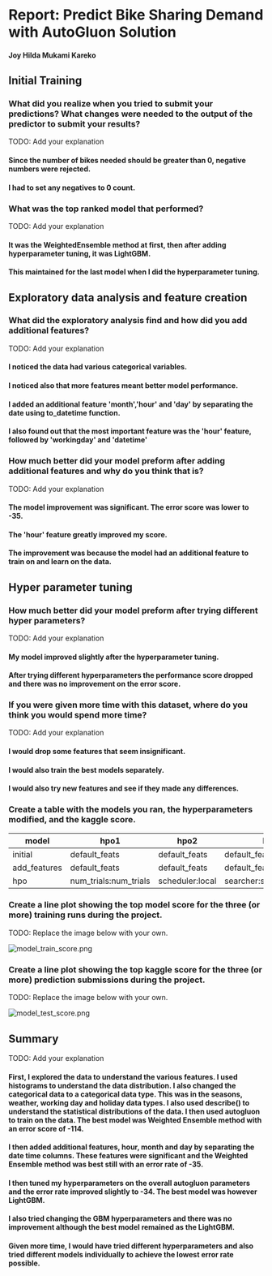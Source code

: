# Report: Predict Bike Sharing Demand with AutoGluon Solution
#### Joy Hilda Mukami Kareko

## Initial Training
### What did you realize when you tried to submit your predictions? What changes were needed to the output of the predictor to submit your results?
TODO: Add your explanation

#### Since the number of bikes needed should be greater than 0, negative numbers were rejected.
#### I had to set any negatives to 0 count. 
### What was the top ranked model that performed?
TODO: Add your explanation
#### It was the WeightedEnsemble method at first, then after adding hyperparameter tuning, it was LightGBM.
#### This maintained for the last model when I did the hyperparameter tuning.

## Exploratory data analysis and feature creation
### What did the exploratory analysis find and how did you add additional features?
TODO: Add your explanation
#### I noticed the data had various categorical variables.
#### I noticed also that more features meant better model performance.
#### I added an additional feature 'month','hour' and 'day' by separating the date using to_datetime function.
#### I also found out that the most important feature was the 'hour' feature, followed by 'workingday' and 'datetime'


### How much better did your model preform after adding additional features and why do you think that is?
TODO: Add your explanation

#### The model improvement was significant. The error score was lower to -35.
#### The 'hour' feature greatly improved my score.
#### The improvement was because the model had an additional feature to train on and learn on the data.

## Hyper parameter tuning
### How much better did your model preform after trying different hyper parameters?
TODO: Add your explanation

#### My model improved slightly after the hyperparameter tuning.
#### After trying different hyperparameters the performance score dropped and there was no improvement on the error score.
### If you were given more time with this dataset, where do you think you would spend more time?
TODO: Add your explanation
#### I would drop some features that seem insignificant.
#### I would also train the best models separately.
#### I would also try new features and see if they made any differences.

### Create a table with the models you ran, the hyperparameters modified, and the kaggle score.
|model|hpo1|hpo2|hpo3|score|
|--|--|--|--|--|
|initial|default_feats	|default_feats	|default_feats	|1.39|
|add_features|default_feats	|default_feats	|default_feats	|0.47|
|hpo|num_trials:num_trials|scheduler:local|searcher:search_strategy|0.54|

### Create a line plot showing the top model score for the three (or more) training runs during the project.

TODO: Replace the image below with your own.

![model_train_score.png](nd009t-c1-intro-to-ml-project-starter/model_train_score.png)

### Create a line plot showing the top kaggle score for the three (or more) prediction submissions during the project.

TODO: Replace the image below with your own.

![model_test_score.png](nd009t-c1-intro-to-ml-project-starter/model_test_score.png)

## Summary
TODO: Add your explanation
#### First, I explored the data to understand the various features. I used histograms to understand the data distribution. I also changed the categorical data to a categorical data type. This was in the seasons, weather, working day and holiday data types. I also used describe() to understand the statistical distributions of the data. I then used autogluon to train on the data. The best model was Weighted Ensemble method with an error score of -114.
#### I then added additional features, hour, month and day by separating the date time columns. These features were significant and the Weighted Ensemble method was best still with an error rate of -35.
#### I then tuned my hyperparameters on the overall autogluon parameters and the error rate improved slightly to -34. The best model was however LightGBM.
#### I also tried changing the GBM hyperparameters and there was no improvement although the best model remained as the LightGBM.
#### Given more time, I would have tried different hyperparameters and also tried different models individually to achieve the lowest error rate possible.